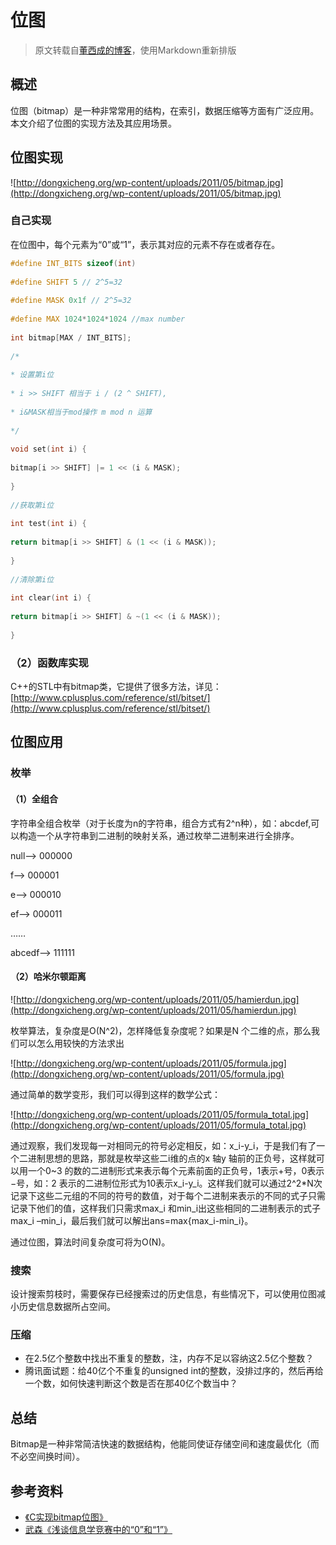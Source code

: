 # 位图

> 原文转载自[董西成的博客](http://dongxicheng.org/structure/bitmap/)，使用Markdown重新排版

## 概述

位图（bitmap）是一种非常常用的结构，在索引，数据压缩等方面有广泛应用。本文介绍了位图的实现方法及其应用场景。

## 位图实现

![http://dongxicheng.org/wp-content/uploads/2011/05/bitmap.jpg](http://dongxicheng.org/wp-content/uploads/2011/05/bitmap.jpg)

###  自己实现

在位图中，每个元素为“0”或“1”，表示其对应的元素不存在或者存在。

```cpp
#define INT_BITS sizeof(int)
 
#define SHIFT 5 // 2^5=32
 
#define MASK 0x1f // 2^5=32
 
#define MAX 1024*1024*1024 //max number
 
int bitmap[MAX / INT_BITS];
 
/*
 
* 设置第i位
 
* i >> SHIFT 相当于 i / (2 ^ SHIFT),
 
* i&MASK相当于mod操作 m mod n 运算
 
*/
 
void set(int i) {
 
bitmap[i >> SHIFT] |= 1 << (i & MASK);
 
}
 
//获取第i位
 
int test(int i) {
 
return bitmap[i >> SHIFT] & (1 << (i & MASK));
 
}
 
//清除第i位
 
int clear(int i) {
 
return bitmap[i >> SHIFT] & ~(1 << (i & MASK));
 
}
```

### （2）函数库实现

C++的STL中有bitmap类，它提供了很多方法，详见：[http://www.cplusplus.com/reference/stl/bitset/](http://www.cplusplus.com/reference/stl/bitset/)

## 位图应用

### 枚举

#### （1）全组合

字符串全组合枚举（对于长度为n的字符串，组合方式有2^n种），如：abcdef,可以构造一个从字符串到二进制的映射关系，通过枚举二进制来进行全排序。

null——> 000000

f——> 000001

e——> 000010

ef——> 000011

……

abcedf——> 111111

#### （2）哈米尔顿距离

![http://dongxicheng.org/wp-content/uploads/2011/05/hamierdun.jpg](http://dongxicheng.org/wp-content/uploads/2011/05/hamierdun.jpg)

枚举算法，复杂度是O(N^2)，怎样降低复杂度呢？如果是N 个二维的点，那么我们可以怎么用较快的方法求出

![http://dongxicheng.org/wp-content/uploads/2011/05/formula.jpg](http://dongxicheng.org/wp-content/uploads/2011/05/formula.jpg)

通过简单的数学变形，我们可以得到这样的数学公式：

![http://dongxicheng.org/wp-content/uploads/2011/05/formula_total.jpg](http://dongxicheng.org/wp-content/uploads/2011/05/formula_total.jpg)

通过观察，我们发现每一对相同元的符号必定相反，如：x_i-y_i，于是我们有了一个二进制思想的思路，那就是枚举这些二i维的点的x 轴y 轴前的正负号，这样就可以用一个0~3 的数的二进制形式来表示每个元素前面的正负号，1表示+号，0表示−号，如：2 表示的二进制位形式为10表示x_i-y_i。这样我们就可以通过2^2*N次记录下这些二元组的不同的符号的数值，对于每个二进制来表示的不同的式子只需记录下他们的值，这样我们只需求max_i 和min_i出这些相同的二进制表示的式子max_i –min_i，最后我们就可以解出ans=max{max_i-min_i}。

通过位图，算法时间复杂度可将为O(N)。

### 搜索

设计搜索剪枝时，需要保存已经搜索过的历史信息，有些情况下，可以使用位图减小历史信息数据所占空间。

### 压缩

- 在2.5亿个整数中找出不重复的整数，注，内存不足以容纳这2.5亿个整数？
- 腾讯面试题：给40亿个不重复的unsigned int的整数，没排过序的，然后再给一个数，如何快速判断这个数是否在那40亿个数当中？

## 总结

Bitmap是一种非常简洁快速的数据结构，他能同使证存储空间和速度最优化（而不必空间换时间）。

## 参考资料

- [《C实现bitmap位图》](http://blog.csdn.net/QIBAOYUAN/archive/2010/09/29/5914662.aspx)
- [武森《浅谈信息学竞赛中的“0”和“1”》](https://www.google.co.jp/webhp?sourceid=chrome-instant&ion=1&espv=2&ie=UTF-8#q=%E6%B5%85%E8%B0%88%E4%BF%A1%E6%81%AF%E5%AD%A6%E7%AB%9E%E8%B5%9B%E4%B8%AD%E7%9A%84%E2%80%9C0%E2%80%9D%E5%92%8C%E2%80%9C1%E2%80%9D)
